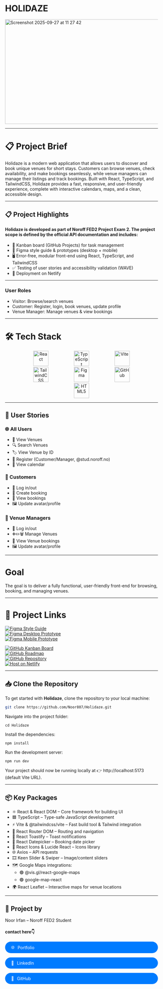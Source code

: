 # HOLIDAZE

<img width="872" height="345" alt="Screenshot 2025-09-27 at 11 27 42" src="https://github.com/user-attachments/assets/0d9c78f3-8337-49f5-a534-406cd25fe85d" />

---

# 📋 Project Brief

Holidaze is a modern web application that allows users to discover and book unique venues for short stays. Customers can browse venues, check availability, and make bookings seamlessly, while venue managers can manage their listings and track bookings. Built with React, TypeScript, and TailwindCSS, Holidaze provides a fast, responsive, and user-friendly experience, complete with interactive calendars, maps, and a clean, accessible design.

---

## 📋 Project Highlights

#### Holidaze is developed as part of Noroff FED2 Project Exam 2. The project scope is defined by the official API documentation and includes:

- 📌 Kanban board (GitHub Projects) for task management  
- 🎨 Figma style guide & prototypes (desktop + mobile)  
- 🖥️ Error-free, modular front-end using React, TypeScript, and TailwindCSS  
- ✅ Testing of user stories and accessibility validation (WAVE)  
- 🚀 Deployment on Netlify  

---

### User Roles

- Visitor: Browse/search venues  
- Customer: Register, login, book venues, update profile  
- Venue Manager: Manage venues & view bookings  

---
# 🛠 Tech Stack

<p align="center">
  <a href="https://reactjs.org"><img src="https://cdn.jsdelivr.net/gh/devicons/devicon/icons/react/react-original.svg" alt="React" width="50" style="margin:0 40px;" /></a>
  <a href="https://www.typescriptlang.org"><img src="https://cdn.jsdelivr.net/gh/devicons/devicon/icons/typescript/typescript-original.svg" alt="TypeScript" width="50" style="margin:0 40px;" /></a>
  <a href="https://vitejs.dev"><img src="https://vitejs.dev/logo.svg" alt="Vite" width="50" style="margin:0 40px;" /></a>
  <a href="https://tailwindcss.com"><img src="https://upload.wikimedia.org/wikipedia/commons/d/d5/Tailwind_CSS_Logo.svg" alt="TailwindCSS" width="50" style="margin:0 40px;" /></a>
  <a href="https://www.figma.com"><img src="https://cdn.jsdelivr.net/gh/devicons/devicon/icons/figma/figma-original.svg" alt="Figma" width="50" style="margin:0 40px;" /></a>
  <a href="https://github.com"><img src="https://cdn.jsdelivr.net/gh/devicons/devicon/icons/github/github-original.svg" alt="GitHub" width="50" style="margin:0 40px;" /></a>
  <a href="https://developer.mozilla.org/en-US/docs/Web/Guide/HTML/HTML5"><img src="https://cdn.jsdelivr.net/gh/devicons/devicon/icons/html5/html5-original.svg" alt="HTML5" width="50" style="margin:0 40px;" /></a>

</p>


---

## 👥 User Stories

### 🌐 All Users
- 📄 View Venues  
- 🔍 Search Venues  
- 🏷️ View Venue by ID  
- 📝 Register (Customer/Manager, @stud.noroff.no)  
- 📅 View calendar  

### 🙋 Customers
- 🔑 Log in/out  
- 🛒 Create booking  
- 📌 View bookings  
- 🖼️ Update avatar/profile  

### 🏢 Venue Managers
- 🔑 Log in/out  
- ➕✏️🗑️ Manage Venues  
- 📌 View Venue bookings  
- 🖼️ Update avatar/profile  

---

# Goal

The goal is to deliver a fully functional, user-friendly front-end for browsing, booking, and managing venues.

---
# 🔗 Project Links

[![Figma Style Guide](https://img.shields.io/badge/Figma-Style%20Guide-orange?style=for-the-badge&logo=figma)](https://www.figma.com/design/TYUPsjCuBunEid09N8fft0/Holidaze?node-id=124-1831&p=f&t=joks5uCKYt3e0mPc-0)  
[![Figma Desktop Prototype](https://img.shields.io/badge/Figma-Desktop%20Prototype-orange?style=for-the-badge&logo=figma)](https://www.figma.com/proto/TYUPsjCuBunEid09N8fft0/Holidaze?node-id=2-2&p=f&t=9ckuuhpDHWop8yVf-1&scaling=scale-down&content-scaling=fixed&page-id=0%3A1&starting-point-node-id=2%3A2&show-proto-sidebar=1)  
[![Figma Mobile Prototype](https://img.shields.io/badge/Figma-Mobile%20Prototype-orange?style=for-the-badge&logo=figma)](https://www.figma.com/proto/TYUPsjCuBunEid09N8fft0/Holidaze?node-id=22-395&p=f&t=gg7lU2JM1RsrohRw-1&scaling=scale-down&content-scaling=fixed&page-id=17%3A1258&starting-point-node-id=22%3A395&show-proto-sidebar=1)  

[![GitHub Kanban Board](https://img.shields.io/badge/GitHub-Kanban%20Board-blue?style=for-the-badge&logo=github)](https://github.com/users/Noor807/projects/11/views/1)  
[![GitHub Roadmap](https://img.shields.io/badge/GitHub-RoadMap-blue?style=for-the-badge&logo=github)](https://github.com/users/Noor807/projects/11/views/1)  
[![GitHub Repository](https://img.shields.io/badge/GitHub-Repository-blue?style=for-the-badge&logo=github)](https://github.com/Noor807/Holidaze)  
[![Host on Netlify](https://img.shields.io/badge/Netlify-Hosted-green?style=for-the-badge&logo=netlify)](https://noor807holidaze.netlify.app)



---

## 📥 Clone the Repository

To get started with **Holidaze**, clone the repository to your local machine:

```bash
git clone https://github.com/Noor807/Holidaze.git
```

Navigate into the project folder:

```
cd Holidaze
```

Install the dependencies:
```
npm install
```

Run the development server:
```
npm run dev
```

Your project should now be running locally at 👉 http://localhost:5173 (default Vite URL).

---------------

## 📦 Key Packages

- ⚛️ React & React DOM – Core framework for building UI  
- 🟦 TypeScript – Type-safe JavaScript development  
- ⚡ Vite & @tailwindcss/vite – Fast build tool & Tailwind integration  
- 🧭 React Router DOM – Routing and navigation  
- 🔔 React Toastify – Toast notifications  
- 📅 React Datepicker – Booking date picker  
- 🎨 React Icons & Lucide React – Icons library  
- 🌐 Axios – API requests  
- 🎞️ Keen Slider & Swiper – Image/content sliders  
- 🗺️ Google Maps integrations:  
  - 🟢 @vis.gl/react-google-maps  
  - 🟢 google-map-react  
- 🌍 React Leaflet – Interactive maps for venue locations
---------------------------------

## 👤 Project by

Noor Irfan – Noroff FED2 Student

#### contact here👇

<a href="https://noor-irfan-portfolio.netlify.app" target="_blank" rel="noopener noreferrer"
   style="display:flex; align-items:center; gap:10px; padding:10px 20px; background-color:#007bff; color:white; border-radius:25px; text-decoration:none;">
    🌐 <span>Portfolio</span>
</a>


<a href="https://www.linkedin.com/in/noor-irfan-03b2202a2/" target="_blank" rel="noopener noreferrer"
   style="display:flex; align-items:center; gap:10px; padding:10px 20px; background-color:#007bff; color:white; border-radius:25px; text-decoration:none;">
    🔗 <span>LinkedIn</span>
</a>

<a href="https://github.com/Noor807" target="_blank" rel="noopener noreferrer"
   style="display:flex; align-items:center; gap:10px; padding:10px 20px; background-color:#007bff; color:white; border-radius:25px; text-decoration:none;">
    🐙 <span>GitHub</span>
</a>









